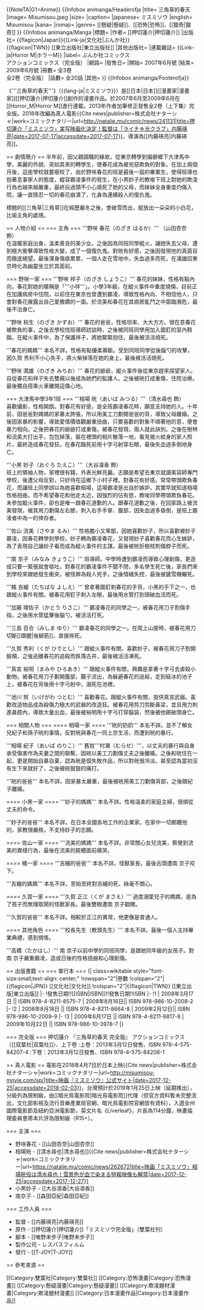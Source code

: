 {{NoteTA|G1=Anime}}
{{Infobox animanga/Headerofja
|title= 三角草的春天
|image= Misumisou.jpeg
|size= 
|caption= 
|japanese= ミスミソウ
|english= Misumisou
|kana= 
|romaji= 
|genre= [[懸疑|懸疑]]、[[恐怖|恐怖]]、[[獵奇|獵奇]]
}}
{{Infobox animanga/Manga
|標題= 
|作者= [[押切蓮介|押切蓮介]]
|出版社= {{flagicon|Japan}}{{Link-ja|文化社|ぶんか社}}<br/>{{flagicon|TWN}} [[東立出版社|東立出版社]]
|其他出版社= 
|連載雜誌= {{Link-ja|Horror M|ホラーM}}
|label= ぶんか社コミックス<br/>アクションコミックス（完全版）
|網路= 
|發售日= 
|開始= 2007年6月號
|結束= 2009年6月號
|冊數= 全3卷<br/>全2卷（完全版）
|話數= 全20話
|其他= 
}}
{{Infobox animanga/Footerofja}}

《'''三角草的春天'''》（{{lang-ja|ミスミソウ}}）是[[日本|日本]][[漫畫家|漫畫家]][[押切蓮介|押切蓮介]]創作的漫畫作品。於2007年6月至2009年6月在[[Horror_M|Horror M]]進行連載。2013年作者加筆修正發售全2卷（上下集）完全版。2018年改編為真人電影<ref>{{Cite news|publisher=株式会社ナターシャ|work=コミックナタリー|url=http://natalie.mu/comic/news/241131|title=押切蓮介「ミスミソウ」実写映画化決定！監督は「ライチ☆光クラブ」内藤瑛亮|date=2017-07-17|accessdate=2017-07-17}}</ref>，導演為[[内藤瑛亮|内藤瑛亮]]。

== 劇情簡介 ==
半年前，因父親調職的緣故，從東京轉學到偏僻鄉下大津馬中學，美麗的外貌、突如其來的轉學生，使春花成為被兇惡欺負的對象。在加上兩個月後，這座學校就要廢校了，由於野咲春花的班是最後一屆的畢業生，使得班導也抱著息事寧人的態度，縱容霸凌事件的發生，在小黑妙子的教唆下班上對她的欺淩行為也越來越嚴重，最終玩過頭不小心燒死了她的父母，而妹妹全身重度灼傷入院，讓一直隱忍一切的春花崩潰了，化身為連續殺人的復仇鬼。

標題的[[三角草|三角草]]在經歷嚴冬之後，會破雪而出，綻放出一朵朵的小白花，比喻主角的處境。

== 人物介紹 ==
=== 主角 ===
'''野咲 春花（のざき はるか）''' （山田杏奈 飾）<br>在溫暖家庭出身，溫柔善良的美少女。之後因為同班同學縱火，讓她失去父母，遭到極大衝擊導致性格大變，成了一個復仇鬼。對晄有好感，之後因發現他的真面目而徹底絕望。最後渾身傷痕累累，一個人走在雪地中，失血過多而死，在滿雄回東京時化為幽靈坐立於其面前。

=== 野咲一家 ===
'''野咲 祥子（のざき しょうこ）'''
春花的妹妹，性格有點內向，春花對她的暱稱是「'''小祥'''」。小學3年級，在縱火事件中重度燒傷，目前正在加護病房中住院。以前住在東京也曾遭到霸凌，導致性格內向、不相信他人，只會對春花展露出自己愛撒嬌的一面。於流美和春花在其病房亂鬥之中面臨瀕危，最後不治身亡。

'''野咲 和生（のざき かずお）'''
春花的爸爸，性格坦率、大大方方。很在意春花被欺負的事，之後去學校找班導師訪談時，之後被同班同學用加入圖釘的室內鞋踹。在縱火事件中，為了保護祥子，將她緊緊抱住，最後被活活燒死。

'''春花的媽媽'''
本名不詳。性格有點優柔寡斷。受到同班同學從後腦勺的攻擊，因久賀 秀利不小心失手，將火柴掉落在她的身上，最後被活活燒死。

'''野咲 満雄（のざき みちお）'''
春花的爺爺，縱火事件後從東京趕來探望家人。自從春花和祥子失去雙親以後成為她們的監護人。之後被晄打成重傷，住院治療。最後獨自搭乘火車離開這傷心地。

=== 大津馬中學3年1班 ===
'''相場 晄（あいば みつる）'''（清水尋也 飾）<br>喜歡攝影，性格開朗。對春花有好感，是全班霸凌春花時，願意支持她的人。十年前，因爸爸對媽媽的家暴太誇張，所以用美工刀劃開爸爸的背，導致父母離婚。之後因家暴的影響，導致愛情價值觀嚴重扭曲，只要喜歡的對象不順著他的意，便會暴力相向。之後把春花的爺爺打成重傷，被春花發現，兩人就此訣別。之後在樹林和流美大打出手，包包掉落，裝在裡頭的相片散落一地，看見被火紋身的家人照片，最終造成春花發狂。在春花臨死前用十字弓射穿右眼，最後失血過多倒地身亡。

'''小黑 妙子（おぐろ たえこ）'''（大谷凜香 飾）<br>班上的領袖人物，家裡很有錢，外表光鮮亮麗。志願是希望去東京就讀美容師專門學校，後遭父母反對，只好待在這鄉下小村子裡。對春花有好感。常常帶頭欺負春花，而讓班上同學誤以為她喜歡相場，這場霸凌是出自於嫉妒，其實早就知道相場性格扭曲，而不希望春花和他走太近，因強烈的佔有慾，教唆同學帶頭欺負春花。未參加縱火事件，卻也是唯一跟春花道歉的人。跟春花道歉之後，在回家路上被流美發現，被其用刀劃傷左右膝，刺入右手手掌、腹部，因失血過多昏倒，是班上霸凌者中為一的倖存者。

'''佐山 流美（さやま るみ）'''
性格膽小又卑鄙，因她喜歡妙子，所以喜歡被妙子霸凌，因春花轉學到學校，妙子轉為霸凌春花，又發現妙子喜歡春花而心生嫉妒，為了表現自己讓妙子看而成為縱火事件的主謀。最後被晄折樹枝刺傷脖子而死。

'''南 京子（みなみ きょうこ）'''
班導師。中學時遭到霸凌而導致心理創傷，更造成只要一緊張就會嘔吐。對春花的霸凌事件不聞不問，多名學生死亡後，家長們來到學校來跟她發生衝突，被怪罪為殺人兇手，之後情緒失控，最後被鏟雪機輾死。

'''橘 吉繪（たちばな よしえ）'''
曾拿著圖釘刺春花的手背，小黑的手下之一，也跟縱火事件有關。被春花用釘子刺入左眼，最後用水管打到頭破血流而死。

'''加藤 理佐子（かとう りさこ）'''
霸凌春花的同學之一。被春花用刀子割傷手指，之後用水管猛擊後腦勺，被活活打死。

'''三島 百合（みしま ゆり）'''
霸凌春花的同學之一。在爬上山崖時，被春花用刀切斷[[跟腱|後腳筋]]，直接摔死。

'''久賀 秀利（くが ひでとし）'''
跟縱火事件有關，喜歡妙子。被春花用刀子割開臉頰，之後逃離春花的追殺而跌落古井，最後被活活凍死。

'''真宮 裕明（まみや ひろあき）'''
跟縱火事件有關，興趣是拿著十字弓去虐殺小動物。被春花用刀子劃開腹部，腸子流出，為躲避春花的追殺，走到結冰的池子上，被春花在背後用十字弓射中，溺死在池裡。

'''池川 努（いけがわ つとむ）'''
喜歡春花。跟縱火事件有關，提供真宮武器。喜歡改造物品成為殺傷力極大的武器的改造狂。被春花用剪刀剪斷鼻梁，並且用力刺進鼻腔內，導致大量出血，最後被裕明用十字弓打穿腦袋，然後被他踢破頭身亡。

=== 相關人物 ===
==== 相場一家 ====
'''晄的奶奶'''
本名不詳。並不了解女兒紀子和孫子晄的事情。反對晄與春花一同上京生活，而遭到晄的暴行。

'''相場 紀子（あいば のりこ）'''
舊姓'''村瀬（むらせ）'''，以丈夫的暴行與自身承受傷害作為夫妻之間的聯繫，因晄以美工刀劃傷丈夫之後離婚。之後和晄住在一起，更是開始自暴自棄，認為晄是個失敗作品，所以對晄很冷淡。甚至認為當初沒有生下來就好了，之後被晄狠狠的痛打。

'''晄的爸爸'''
本名不詳。因家暴太嚴重，最後被晄用美工刀劃傷背部，之後跟紀子離婚。

==== 小黑一家 ====
'''妙子的媽媽'''
本名不詳。性格溫柔的家庭主婦，很順從丈夫的命令。

'''妙子的爸爸'''
本名不詳。在日本全國各地工作的企業家。在家中一切都聽他的，家教很嚴格，不支持妙子的志願。

==== 佐山一家 ====
'''流美的媽媽'''
本名不詳。非常關心女兒流美，察覺到流美的異樣行為，最後在流美的屍體面前痛哭。

==== 橘一家 ====
'''吉繪的爸爸'''
本名不詳。怪獸家長，最後舌頭遭南 京子咬下。

'''吉繪的媽媽'''
本名不詳。至始至終對吉繪的死，絲毫不關心。

==== 久賀一家 ====
'''久賀 正江（くが まさえ）'''
過度溺愛兒子的媽媽，是為了孩子而無理取鬧的怪獸家長。最後雙眼遭南 京子戳瞎。

'''久賀的爸爸'''
本名不詳。相較於正江的異常，他更像是普通人。

==== 其他角色 ====
'''校長先生（教頭先生）'''
本名不詳。最後一個人主持畢業典禮，感到惆悵。

'''高橋（たかはし）'''
南 京子以前中學的同班同學，是跟她同年級的女孩子。對南 京子嚴重霸凌，造成日後的性格扭曲和心理創傷。

== 出版書籍 ==
=== 單行本 ===
{| class=wikitable style="font-size:small;text-align: center;" 
!rowspan="2"|卷數
!colspan="2"|{{flagicon|JPN}} [[文化社|文化社]]
!colspan="2"|{{flagicon|TWN}} [[東立出版|東立出版]]
|-
!發售日期!![[ISBN|ISBN]]!!發售日期!!ISBN
|-
!1
| 2008年3月17日 || ISBN 978-4-8211-8575-7
| 2008年8月16日|| ISBN 978-986-10-2008-2
|-
!2
| 2008年8月18日 || ISBN 978-4-8211-8664-8
| 2009年2月12日|| ISBN 978-986-10-2009-9
|-
!3
| 2009年6月17日 || ISBN 978-4-8211-8817-8
| 2009年10月22日 || ISBN 978-986-10-3978-7
|}

=== 完全版 ===
押切蓮介 『三角草的春天 完全版』 アクションコミックス〈[[双葉社|双葉社]]〉、上下卷
:上卷：2013年3月12日發售、ISBN 978-4-575-84207-4
:下卷：2013年3月12日發售、ISBN 978-4-575-84208-1

== 真人電影 ==
電影在2018年4月7日於日本上映<ref>{{Cite news|publisher=株式会社ナターシャ|work=コミックナタリー|url=http://misumisou-movie.com/sp/|title=映画『ミスミソウ』公式サイト|date=2017-12-25|accessdate=2018-02-03}}</ref>，台灣預計於2019年1月25日上映（延期推出），分級列為限制級，由[[暗光鳥電影院|暗光鳥電影院]]代理（但官方資料暫未完整流出，文化部影視及流行音樂產業局官網、暗光鳥電影院官網皆有資料），入選全州國際電影節及紐約亞洲電影節，英文片名《Liverleaf》，片長為114分鐘，映畫倫理委員會將本片評為限制級（R15+）。

=== 主演 ===
* 野咲春花 - [[山田杏奈|山田杏奈]]
* 相場晄 - [[清水尋也|清水尋也]]<ref>{{Cite news|publisher=株式会社ナターシャ|work=コミックナタリー|url=https://natalie.mu/comic/news/262672|title=映画「ミスミソウ」相場晄役は清水尋也！雪景色が血で染まる特報映像も解禁|date=2017-12-25|accessdate=2017-12-27}}</ref>
* 小黑妙子 - [[大谷凛香|大谷凛香]] 
* 南京子 - [[森田亞紀|森田亞紀]]

=== 工作人員 ===
* 監督 - [[内藤瑛亮|内藤瑛亮]]
* 原作 - [[押切蓮介|押切蓮介]]「ミスミソウ完全版」（雙葉社刊）
* 腳本 - [[唯野未步子|唯野未步子]]
* 製作公司 - レスパスフィルム
* 發行 - [[T-JOY|T-JOY]]

== 參考來源 ==
<references />

[[Category:雙葉社|Category:雙葉社]]
[[Category:恐怖漫畫|Category:恐怖漫畫]]
[[Category:懸疑漫畫|Category:懸疑漫畫]]
[[Category:欺凌題材漫畫|Category:欺凌題材漫畫]]
[[Category:日本漫畫作品|Category:日本漫畫作品]]